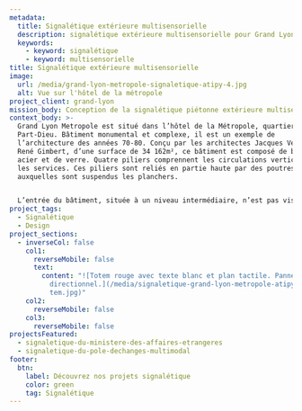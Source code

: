 ```yaml
---
metadata:
  title: Signalétique extérieure multisensorielle
  description: signalétique extérieure multisensorielle pour Grand Lyon Metropole
  keywords:
    - keyword: signalétique
    - keyword: multisensorielle
title: Signalétique extérieure multisensorielle
image:
  url: /media/grand-lyon-metropole-signaletique-atipy-4.jpg
  alt: Vue sur l'hôtel de la métropole
project_client: grand-lyon
mission_body: Conception de la signalétique piétonne extérieure multisensorielle
context_body: >-
  Grand Lyon Metropole est situé dans l’hôtel de la Métropole, quartier de la
  Part-Dieu. Bâtiment monumental et complexe, il est un exemple de
  l’architecture des années 70-80. Conçu par les architectes Jacques Vergély et
  René Gimbert, d’une surface de 34 162m², ce bâtiment est composé de béton
  acier et de verre. Quatre piliers comprennent les circulations verticales et
  les services. Ces piliers sont reliés en partie haute par des poutres caissons
  auxquelles sont suspendus les planchers.


  L’entrée du bâtiment, située à un niveau intermédiaire, n’est pas visible depuis la rue. L’accès pour le public est donc peu accommodant. Afin de permettre à tous les publics de s’orienter facilement, de façon intuitive, plusieurs supports signalétique bordent 3 façades de l’hôtel de la Metropole. Les totems proposent aux usagers des informations d’orientation visuelles, tactiles et sonores. Ces supports s’adressent ainsi au plus grand nombre (personnes âgées, utilisateur de télécommande pour balise sonore, braillistes…)
project_tags:
  - Signalétique
  - Design
project_sections:
  - inverseCol: false
    col1:
      reverseMobile: false
      text:
        content: "![Totem rouge avec texte blanc et plan tactile. Panneau mural rouge
          directionnel.](/media/signaletique-grand-lyon-metropole-atipy_lyon_to\
          tem.jpg)"
    col2:
      reverseMobile: false
    col3:
      reverseMobile: false
projectsFeatured:
  - signaletique-du-ministere-des-affaires-etrangeres
  - signaletique-du-pole-dechanges-multimodal
footer:
  btn:
    label: Découvrez nos projets signalétique
    color: green
    tag: Signalétique
---
```

